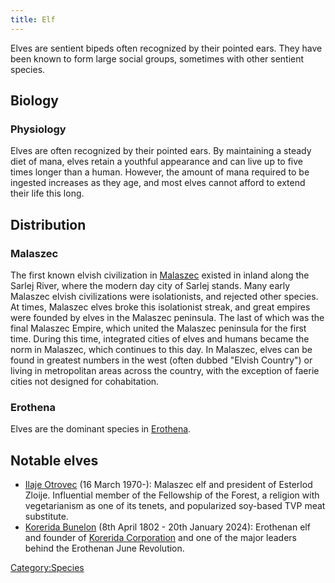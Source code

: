 ```yaml
---
title: Elf
---
```

Elves are sentient bipeds often recognized by their pointed ears. They
have been known to form large social groups, sometimes with other
sentient species.

## Biology

### Physiology

Elves are often recognized by their pointed ears. By maintaining a
steady diet of mana, elves retain a youthful appearance and can live up
to five times longer than a human. However, the amount of mana required
to be ingested increases as they age, and most elves cannot afford to
extend their life this long.

## Distribution

### Malaszec

The first known elvish civilization in [Malaszec](Malaszec "wikilink")
existed in inland along the Sarlej River, where the modern day city of
Sarlej stands. Many early Malaszec elvish civilizations were
isolationists, and rejected other species. At times, Malaszec elves
broke this isolationist streak, and great empires were founded by elves
in the Malaszec peninsula. The last of which was the final Malaszec
Empire, which united the Malaszec peninsula for the first time. During
this time, integrated cities of elves and humans became the norm in
Malaszec, which continues to this day. In Malaszec, elves can be found
in greatest numbers in the west (often dubbed "Elvish Country") or
living in metropolitan areas across the country, with the exception of
faerie cities not designed for cohabitation.

### Erothena

Elves are the dominant species in [Erothena](Erothena "wikilink").

## Notable elves

- [Ilaje Otrovec](Ilaje_Otrovec "wikilink") (16 March 1970-): Malaszec
  elf and president of Esterlod Zloije. Influential member of the
  Fellowship of the Forest, a religion with vegetarianism as one of its
  tenets, and popularized soy-based TVP meat substitute.
- [Korerida Bunelon](Korerida_Bunelon "wikilink") (8th April 1802 - 20th
  January 2024): Erothenan elf and founder of [Korerida
  Corporation](Korerida "wikilink") and one of the major leaders behind
  the Erothenan June Revolution.

[Category:Species](Category:Species "wikilink")